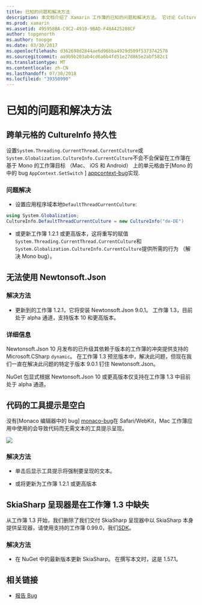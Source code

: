 ```yaml
---
title: 已知的问题和解决方法
description: 本文档介绍了 Xamarin 工作簿的已知的问题和解决方法。 它讨论 CultureInfo 问题、 JSON 问题和详细信息。
ms.prod: xamarin
ms.assetid: 495958BA-C9C2-4910-9BAD-F48A425208CF
author: topgenorth
ms.author: toopge
ms.date: 03/30/2017
ms.openlocfilehash: d362698d2844ae6d96bba4929d509f5373742578
ms.sourcegitcommit: aa9b9b203ab4cd6a6b4fd51e27d865e2abf582c1
ms.translationtype: MT
ms.contentlocale: zh-CN
ms.lasthandoff: 07/30/2018
ms.locfileid: "39350990"
---
```

# <a name="known-issues--workarounds"></a>已知的问题和解决方法

## <a name="persistence-of-cultureinfo-across-cells"></a>跨单元格的 CultureInfo 持久性

设置`System.Threading.CurrentThread.CurrentCulture`或`System.Globalization.CultureInfo.CurrentCulture`不会不会保留在工作簿在基于 Mono 的工作簿目标 （Mac、 iOS 和 Android） 上的单元格由于[Mono 的中的 bug `AppContext.SetSwitch` ] [ appcontext-bug]实现.

### <a name="workarounds"></a>问题解决

* 设置应用程序域本地`DefaultThreadCurrentCulture`:
```csharp
using System.Globalization;
CultureInfo.DefaultThreadCurrentCulture = new CultureInfo("de-DE")
```

* 或更新工作簿 1.2.1 或更高版本，这将重写的赋值`System.Threading.CurrentThread.CurrentCulture`和`System.Globalization.CultureInfo.CurrentCulture`提供所需的行为 （解决 Mono bug）。

## <a name="unable-to-use-newtonsoftjson"></a>无法使用 Newtonsoft.Json

### <a name="workaround"></a>解决方法

* 更新到的工作簿 1.2.1，它将安装 Newtonsoft.Json 9.0.1。
  工作簿 1.3，目前处于 alpha 通道，支持版本 10 和更高版本。

### <a name="details"></a>详细信息

Newtonsoft.Json 10 月发布的已升级其依赖于版本的工作簿的冲突提供支持的 Microsoft.CSharp `dynamic`。 在工作簿 1.3 预览版本中，解决此问题，但现在我们一直在解决此问题的特定于版本 9.0.1 钉住 Newtonsoft.Json。

NuGet 包显式根据 Newtonsoft.Json 10 或更高版本仅支持在工作簿 1.3 中目前处于 alpha 通道。

## <a name="code-tooltips-are-blank"></a>代码的工具提示是空白

没有[Monaco 编辑器中的 bug] [ monaco-bug]在 Safari/WebKit，Mac 工作簿应用中使用的会导致代码而无需文本的工具提示呈现。

![](general-images/monaco-signature-help-bug.png)

### <a name="workaround"></a>解决方法

* 单击后显示工具提示将强制要呈现的文本。

* 或将更新为工作簿 1.2.1 或更高版本

[appcontext-bug]: https://bugzilla.xamarin.com/show_bug.cgi?id=54448
[monaco-bug]: https://github.com/Microsoft/monaco-editor/issues/408

## <a name="skiasharp-renderers-are-missing-in-workbooks-13"></a>SkiaSharp 呈现器是在工作簿 1.3 中缺失

从工作簿 1.3 开始，我们删除了我们交付 SkiaSharp 呈现器中以 SkiaSharp 本身提供呈现器，请使用支持的工作簿 0.99.0，我们[SDK](~/tools/workbooks/sdk/index.md)。

### <a name="workaround"></a>解决方法

* 在 NuGet 中的最新版本更新 SkiaSharp。 在撰写本文时，这是 1.57.1。

## <a name="related-links"></a>相关链接

- [报告 Bug](~/tools/workbooks/install.md#reporting-bugs)
